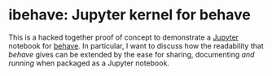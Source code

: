 # ibehave: Jupyter kernel for behave

This is a hacked together proof of concept to demonstrate
a [Jupyter](http://jupyter.org/) notebook for
[behave](http://pythonhosted.org/behave/).
In particular, I want to discuss how the readability
that *behave* gives can be extended by the
ease for sharing, documenting *and running*
when packaged as a Jupyter notebook.

